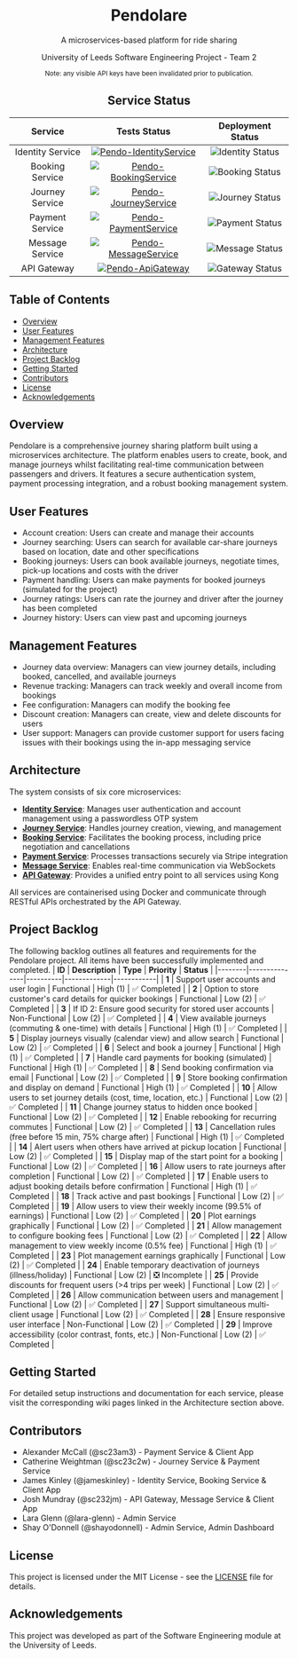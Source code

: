 <div align="center">
  <h1>Pendolare</h1>
  <p>A microservices-based platform for ride sharing</p>
  <p>University of Leeds Software Engineering Project - Team 2</p>
  <p><small>Note: any visible API keys have been invalidated prior to publication.</small></p>
</div>

<div align="center">

## Service Status

| Service | Tests Status | Deployment Status |
|:-------:|:------------:|:-----------------:|
| Identity Service | [![Pendo-IdentityService](https://github.com/COMP2913-24-25/software-engineering-project-team-2/actions/workflows/Pendo.IdentityService.yml/badge.svg)](https://github.com/COMP2913-24-25/software-engineering-project-team-2/actions/workflows/Pendo.IdentityService.yml) | ![Identity Status](https://pendo-status.clsolutions.dev/api/badge/2/status) |
| Booking Service | [![Pendo-BookingService](https://github.com/COMP2913-24-25/software-engineering-project-team-2/actions/workflows/Pendo.BookingService.yml/badge.svg)](https://github.com/COMP2913-24-25/software-engineering-project-team-2/actions/workflows/Pendo.BookingService.yml) | ![Booking Status](https://pendo-status.clsolutions.dev/api/badge/6/status) |
| Journey Service | [![Pendo-JourneyService](https://github.com/COMP2913-24-25/software-engineering-project-team-2/actions/workflows/Pendo.JourneyService.yml/badge.svg)](https://github.com/COMP2913-24-25/software-engineering-project-team-2/actions/workflows/Pendo.JourneyService.yml) | ![Journey Status](https://pendo-status.clsolutions.dev/api/badge/7/status) |
| Payment Service | [![Pendo-PaymentService](https://github.com/COMP2913-24-25/software-engineering-project-team-2/actions/workflows/Pendo.PaymentService.yml/badge.svg)](https://github.com/COMP2913-24-25/software-engineering-project-team-2/actions/workflows/Pendo.PaymentService.yml) | ![Payment Status](https://pendo-status.clsolutions.dev/api/badge/3/status) |
| Message Service | [![Pendo-MessageService](https://github.com/COMP2913-24-25/software-engineering-project-team-2/actions/workflows/Pendo.MessageService.yml/badge.svg)](https://github.com/COMP2913-24-25/software-engineering-project-team-2/actions/workflows/Pendo.MessageService.yml) | ![Message Status](https://pendo-status.clsolutions.dev/api/badge/4/status) |
| API Gateway | [![Pendo-ApiGateway](https://github.com/COMP2913-24-25/software-engineering-project-team-2/actions/workflows/Pendo.ApiGateway.yml/badge.svg)](https://github.com/COMP2913-24-25/software-engineering-project-team-2/actions/workflows/Pendo.ApiGateway.yml) | ![Gateway Status](https://pendo-status.clsolutions.dev/api/badge/1/status) |

</div>

## Table of Contents
- [Overview](#overview)
- [User Features](#user-features)
- [Management Features](#management-features)
- [Architecture](#architecture)
- [Project Backlog](#project-backlog)
- [Getting Started](#getting-started)
- [Contributors](#contributors)
- [License](#license)
- [Acknowledgements](#acknowledgements)

## Overview

Pendolare is a comprehensive journey sharing platform built using a microservices architecture. The platform enables users to create, book, and manage journeys whilst facilitating real-time communication between passengers and drivers. It features a secure authentication system, payment processing integration, and a robust booking management system.

## User Features
- Account creation: Users can create and manage their accounts
- Journey searching: Users can search for available car-share journeys based on location, date and other specifications
- Booking journeys: Users can book available journeys, negotiate times, pick-up locations and costs with the driver
- Payment handling: Users can make payments for booked journeys (simulated for the project)
- Journey ratings: Users can rate the journey and driver after the journey has been completed
- Journey history: Users can view past and upcoming journeys

## Management Features
- Journey data overview: Managers can view journey details, including booked, cancelled, and available journeys
- Revenue tracking: Managers can track weekly and overall income from bookings
- Fee configuration: Managers can modify the booking fee
- Discount creation: Managers can create, view and delete discounts for users
- User support: Managers can provide customer support for users facing issues with their bookings using the in-app messaging service 

## Architecture

The system consists of six core microservices:

- **[Identity Service](https://github.com/COMP2913-24-25/software-engineering-project-team-2/wiki/Pendo.IdentityService)**: Manages user authentication and account management using a passwordless OTP system
- **[Journey Service](https://github.com/COMP2913-24-25/software-engineering-project-team-2/wiki/Pendo.JourneyService)**: Handles journey creation, viewing, and management
- **[Booking Service](https://github.com/COMP2913-24-25/software-engineering-project-team-2/wiki/Pendo.BookingService)**: Facilitates the booking process, including price negotiation and cancellations
- **[Payment Service](https://github.com/COMP2913-24-25/software-engineering-project-team-2/wiki/Pendo.PaymentService)**: Processes transactions securely via Stripe integration
- **[Message Service](https://github.com/COMP2913-24-25/software-engineering-project-team-2/wiki/Pendo.MessageService)**: Enables real-time communication via WebSockets
- **[API Gateway](https://github.com/COMP2913-24-25/software-engineering-project-team-2/wiki/Pendo.ApiGateway)**: Provides a unified entry point to all services using Kong

All services are containerised using Docker and communicate through RESTful APIs orchestrated by the API Gateway.

## Project Backlog 
The following backlog outlines all features and requirements for the Pendolare project. All items have been successfully implemented and completed.
| **ID** | **Description** | **Type** | **Priority** | **Status** |
|--------|---------------|----------|-------------|------------|
| **1** | Support user accounts and user login | Functional | High (1) | ✅ Completed |
| **2** | Option to store customer's card details for quicker bookings | Functional | Low (2) | ✅ Completed |
| **3** | If ID 2: Ensure good security for stored user accounts | Non-Functional | Low (2) | ✅ Completed |
| **4** | View available journeys (commuting & one-time) with details | Functional | High (1) | ✅ Completed |
| **5** | Display journeys visually (calendar view) and allow search | Functional | Low (2) | ✅ Completed |
| **6** | Select and book a journey | Functional | High (1) | ✅ Completed |
| **7** | Handle card payments for booking (simulated) | Functional | High (1) | ✅ Completed |
| **8** | Send booking confirmation via email | Functional | Low (2) | ✅ Completed |
| **9** | Store booking confirmation and display on demand | Functional | High (1) | ✅ Completed |
| **10** | Allow users to set journey details (cost, time, location, etc.) | Functional | Low (2) | ✅ Completed |
| **11** | Change journey status to hidden once booked | Functional | Low (2) | ✅ Completed |
| **12** | Enable rebooking for recurring commutes | Functional | Low (2) | ✅ Completed |
| **13** | Cancellation rules (free before 15 min, 75% charge after) | Functional | High (1) | ✅ Completed |
| **14** | Alert users when others have arrived at pickup location | Functional | Low (2) | ✅ Completed |
| **15** | Display map of the start point for a booking | Functional | Low (2) | ✅ Completed |
| **16** | Allow users to rate journeys after completion | Functional | Low (2) | ✅ Completed |
| **17** | Enable users to adjust booking details before confirmation | Functional | High (1) | ✅ Completed |
| **18** | Track active and past bookings | Functional | Low (2) | ✅ Completed |
| **19** | Allow users to view their weekly income (99.5% of earnings) | Functional | Low (2) | ✅ Completed |
| **20** | Plot earnings graphically | Functional | Low (2) | ✅ Completed |
| **21** | Allow management to configure booking fees | Functional | Low (2) | ✅ Completed |
| **22** | Allow management to view weekly income (0.5% fee) | Functional | High (1) | ✅ Completed |
| **23** | Plot management earnings graphically | Functional | Low (2) | ✅ Completed |
| **24** | Enable temporary deactivation of journeys (illness/holiday) | Functional | Low (2) | ❎ Incomplete |
| **25** | Provide discounts for frequent users (>4 trips per week) | Functional | Low (2) | ✅ Completed |
| **26** | Allow communication between users and management | Functional | Low (2) | ✅ Completed |
| **27** | Support simultaneous multi-client usage | Functional | Low (2) | ✅ Completed |
| **28** | Ensure responsive user interface | Non-Functional | Low (2) | ✅ Completed |
| **29** | Improve accessibility (color contrast, fonts, etc.) | Non-Functional | Low (2) | ✅ Completed |

## Getting Started

For detailed setup instructions and documentation for each service, please visit the corresponding wiki pages linked in the Architecture section above.

## Contributors

- Alexander McCall (@sc23am3) - Payment Service & Client App
- Catherine Weightman (@sc23c2w) - Journey Service & Payment Service
- James Kinley (@jameskinley) - Identity Service, Booking Service & Client App
- Josh Mundray (@sc232jm) - API Gateway, Message Service & Client App
- Lara Glenn (@lara-glenn) - Admin Service
- Shay O'Donnell (@shayodonnell) - Admin Service, Admin Dashboard

## License

This project is licensed under the MIT License - see the [LICENSE](LICENSE) file for details.

## Acknowledgements

This project was developed as part of the Software Engineering module at the University of Leeds.
